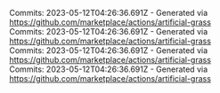 Commits: 2023-05-12T04:26:36.691Z - Generated via https://github.com/marketplace/actions/artificial-grass
<br>
Commits: 2023-05-12T04:26:36.691Z - Generated via https://github.com/marketplace/actions/artificial-grass
<br>
Commits: 2023-05-12T04:26:36.691Z - Generated via https://github.com/marketplace/actions/artificial-grass
<br>
Commits: 2023-05-12T04:26:36.691Z - Generated via https://github.com/marketplace/actions/artificial-grass
<br>
